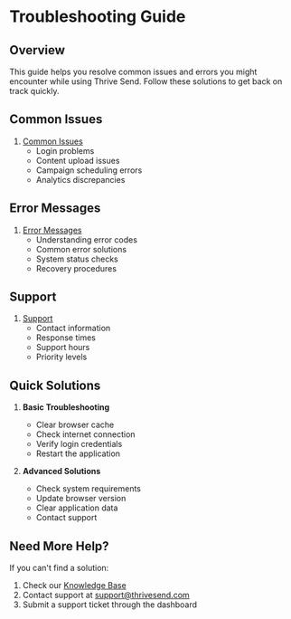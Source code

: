 # Troubleshooting Guide

## Overview

This guide helps you resolve common issues and errors you might encounter while using Thrive Send. Follow these solutions to get back on track quickly.

## Common Issues

1. [Common Issues](./common-issues.md)
   - Login problems
   - Content upload issues
   - Campaign scheduling errors
   - Analytics discrepancies

## Error Messages

1. [Error Messages](./error-messages.md)
   - Understanding error codes
   - Common error solutions
   - System status checks
   - Recovery procedures

## Support

1. [Support](./support.md)
   - Contact information
   - Response times
   - Support hours
   - Priority levels

## Quick Solutions

1. **Basic Troubleshooting**
   - Clear browser cache
   - Check internet connection
   - Verify login credentials
   - Restart the application

2. **Advanced Solutions**
   - Check system requirements
   - Update browser version
   - Clear application data
   - Contact support

## Need More Help?

If you can't find a solution:
1. Check our [Knowledge Base](https://help.thrivesend.com)
2. Contact support at support@thrivesend.com
3. Submit a support ticket through the dashboard 